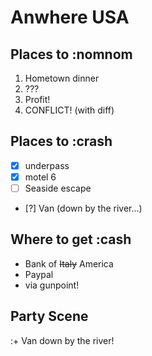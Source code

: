 # Anwhere USA

## Places to :nomnom
1. Hometown dinner
2. ???
3. Profit!
4. CONFLICT! (with diff)

## Places to :crash
- [x] underpass
- [X] motel 6
- [ ] Seaside escape
- [?] Van (down by the river...)

## Where to get :cash
* Bank of ~~Italy~~ America
* Paypal
* via gunpoint!

## Party Scene
:+ Van down by the river!
